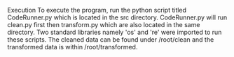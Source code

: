 Execution
 To execute the program, run the python script titled CodeRunner.py which is located in the src directory. 
 CodeRunner.py will run clean.py first then transform.py which are also located in the same directory.
 Two standard libraries namely 'os' and 're' were imported to run these scripts.
 The cleaned data can be found under /root/clean and the transformed data is within /root/transformed.


 
